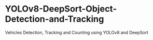 # YOLOv8-DeepSort-Object-Detection-and-Tracking
Vehicles Detection, Tracking and Counting using YOLOv8 and DeepSort
